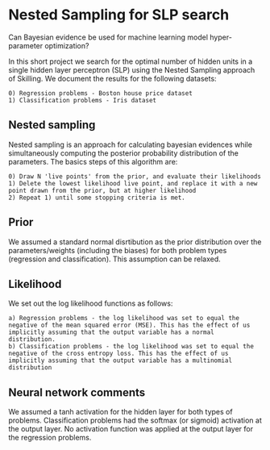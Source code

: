 # Nested Sampling for SLP search
Can Bayesian evidence be used for machine learning model hyper-parameter optimization?

In this short project we search for the optimal number of hidden units in a single hidden layer perceptron (SLP) using the 
Nested Sampling approach of Skilling. We document the results for the following datasets:

	0) Regression problems - Boston house price dataset 
	1) Classification problems - Iris dataset 
	
## Nested sampling

Nested sampling is an approach for calculating bayesian evidences while simultaneously computing the posterior probability distribution of the parameters. The basics steps of this algorithm are:

	0) Draw N 'live points' from the prior, and evaluate their likelihoods
	1) Delete the lowest likelihood live point, and replace it with a new point drawn from the prior, but at higher likelihood
	2) Repeat 1) until some stopping criteria is met. 

## Prior

We assumed a standard normal disrtibution as the prior distribution over the parameters/weights (including the biases) for both problem types (regression and classification). This assumption can be relaxed.

## Likelihood

We set out the log likelihood functions as follows:

	a) Regression problems - the log likelihood was set to equal the negative of the mean squared error (MSE). This has the effect of us implicitly assuming that the output variable has a normal distribution.
	b) Classification problems - the log likelihood was set to equal the negative of the cross entropy loss. This has the effect of us implicitly assuming that the output variable has a multinomial distribution
	
## Neural network comments
We assumed a tanh activation for the hidden layer for both types of problems. Classification problems had the softmax (or sigmoid) activation at the output layer. No activation function was applied at the output layer for the regression problems.
